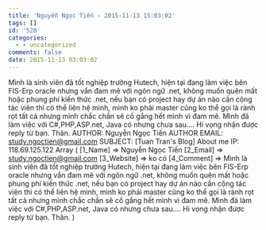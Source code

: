 ```yaml
---
title: 'Nguyễn Ngọc Tiến - 2015-11-13 15:03:02'
tags: []
id: '528'
categories:
  - - uncategorized
comments: false
date: 2015-11-13 03:03:02
---
```


Mình là sinh viên đã tốt nghiệp trường Hutech, hiện tại đang làm việc bên FIS-Erp oracle nhưng vẩn đam mê với ngôn ngữ .net, không muốn quên mất hoặc phung phí kiến thức .net, nếu bạn có project hay dự án nào cần cộng tác viên thì có thể liên hệ mình, mình ko phải master cũng ko thể gọi là rành rọt tất cả nhưng mình chắc chắn sẽ cố gắng hết mình vì đam mê. Mình đã làm việc với C#,PHP,ASP.net, Java có nhưng chưa sau.... Hi vọng nhận được reply từ bạn. Thân. AUTHOR: Nguyễn Ngọc Tiến AUTHOR EMAIL: study.ngoctien@gmail.com SUBJECT: \[Tuan Tran's Blog\] About me IP: 118.69.125.122 Array ( \[1\_Name\] => Nguyễn Ngọc Tiến \[2\_Email\] => study.ngoctien@gmail.com \[3\_Website\] => ko có \[4\_Comment\] => Mình là sinh viên đã tốt nghiệp trường Hutech, hiện tại đang làm việc bên FIS-Erp oracle nhưng vẩn đam mê với ngôn ngữ .net, không muốn quên mất hoặc phung phí kiến thức .net, nếu bạn có project hay dự án nào cần cộng tác viên thì có thể liên hệ mình, mình ko phải master cũng ko thể gọi là rành rọt tất cả nhưng mình chắc chắn sẽ cố gắng hết mình vì đam mê. Mình đã làm việc với C#,PHP,ASP.net, Java có nhưng chưa sau.... Hi vọng nhận được reply từ bạn. Thân. )